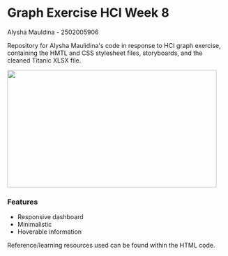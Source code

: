 # Graph Exercise HCI Week 8

Alysha Mauldina - 2502005906

Repository for Alysha Maulidina's code in response to HCI graph exercise, containing the HMTL and CSS stylesheet files, storyboards, and the cleaned Titanic XLSX file.

<img src="https://giphy.com/embed/3ufkayJXSc5E47L4qw" width="480" height="270">

### Features
  - Responsive dashboard
  - Minimalistic
  - Hoverable information
 
Reference/learning resources used can be found within the HTML code.
